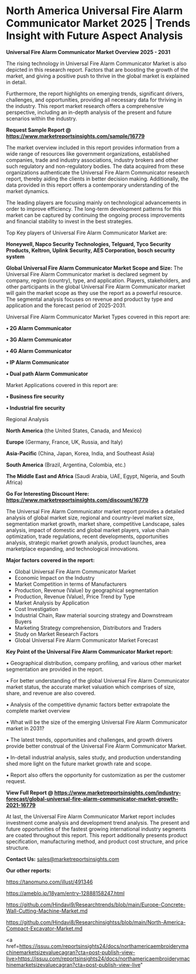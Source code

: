 # North America Universal Fire Alarm Communicator Market 2025 | Trends Insight with Future Aspect Analysis

<Strong> Universal Fire Alarm Communicator Market Overview 2025 - 2031</strong>

The rising technology in Universal Fire Alarm Communicator Market is also depicted in this research report. Factors that are boosting the growth of the market, and giving a positive push to thrive in the global market is explained in detail.

Furthermore, the report highlights on emerging trends, significant drivers, challenges, and opportunities, providing all necessary data for thriving in the industry. This report market research offers a comprehensive perspective, including an in-depth analysis of the present and future scenarios within the industry.

<strong>Request Sample Report @ <a href=https://www.marketreportsinsights.com/sample/16779>https://www.marketreportsinsights.com/sample/16779</a></strong>

The market overview included in this report provides information from a wide range of resources like government organizations, established companies, trade and industry associations, industry brokers and other such regulatory and non-regulatory bodies. The data acquired from these organizations authenticate the Universal Fire Alarm Communicator research report, thereby aiding the clients in better decision making. Additionally, the data provided in this report offers a contemporary understanding of the market dynamics.

The leading players are focusing mainly on technological advancements in order to improve efficiency. The long-term development patterns for this market can be captured by continuing the ongoing process improvements and financial stability to invest in the best strategies.

Top Key players of Universal Fire Alarm Communicator Market are:

<strong>Honeywell, Napco Security Technologies, Telguard, Tyco Security Products, Keltron, Uplink Security, AES Corporation, bosch security system</strong>

<strong><b>Global Universal Fire Alarm Communicator Market Scope and Size:</b></strong>
The Universal Fire Alarm Communicator market is declared segment by company, region (country), type, and application. Players, stakeholders, and other participants in the global Universal Fire Alarm Communicator market will gain the market scope as they use the report as a powerful resource. The segmental analysis focuses on revenue and product by type and application and the forecast period of 2025-2031.

Universal Fire Alarm Communicator Market Types covered in this report are:

<strong>• 2G Alarm Communicator

• 3G Alarm Communicator

• 4G Alarm Communicator

• IP Alarm Communicator

• Dual path Alarm Communicator</strong>

Market Applications covered in this report are:

<strong>• Business fire security

• Industrial fire security</strong> 

Regional Analysis

<strong>North America</strong> (the United States, Canada, and Mexico)

<strong>Europe</strong> (Germany, France, UK, Russia, and Italy)

<strong>Asia-Pacific</strong> (China, Japan, Korea, India, and Southeast Asia)

<strong>South America</strong> (Brazil, Argentina, Colombia, etc.)

<strong>The Middle East and Africa</strong> (Saudi Arabia, UAE, Egypt, Nigeria, and South Africa)

<strong>Go For Interesting Discount Here: <a href=https://www.marketreportsinsights.com/discount/16779>https://www.marketreportsinsights.com/discount/16779</a></strong>

The Universal Fire Alarm Communicator market report provides a detailed analysis of global market size, regional and country-level market size, segmentation market growth, market share, competitive Landscape, sales analysis, impact of domestic and global market players, value chain optimization, trade regulations, recent developments, opportunities analysis, strategic market growth analysis, product launches, area marketplace expanding, and technological innovations.

<strong><b>Major factors covered in the report:</b></strong>
<ul>
  <li>Global Universal Fire Alarm Communicator Market </li>
  <li>Economic Impact on the Industry</li>
  <li>Market Competition in terms of Manufacturers</li>
  <li>Production, Revenue (Value) by geographical segmentation</li>
  <li>Production, Revenue (Value), Price Trend by Type</li>
  <li>Market Analysis by Application</li>
  <li>Cost Investigation</li>
  <li>Industrial Chain, Raw material sourcing strategy and Downstream Buyers</li>
  <li>Marketing Strategy comprehension, Distributors and Traders</li>
  <li>Study on Market Research Factors</li>
  <li>Global Universal Fire Alarm Communicator Market Forecast</li>
</ul>

<strong><b>Key Point of the Universal Fire Alarm Communicator Market report:</b></strong>

• Geographical distribution, company profiling, and various other market segmentation are provided in the report.

• For better understanding of the global Universal Fire Alarm Communicator market status, the accurate market valuation which comprises of size, share, and revenue are also covered.

• Analysis of the competitive dynamic factors better extrapolate the complete market overview

• What will be the size of the emerging Universal Fire Alarm Communicator market in 2031?

• The latest trends, opportunities and challenges, and growth drivers provide better construal of the Universal Fire Alarm Communicator Market.

• In-detail industrial analysis, sales study, and production understanding shed more light on the future market growth rate and scope.

• Report also offers the opportunity for customization as per the customer request.

<strong><b>View Full Report @ <a href=https://www.marketreportsinsights.com/industry-forecast/global-universal-fire-alarm-communicator-market-growth-2021-16779>https://www.marketreportsinsights.com/industry-forecast/global-universal-fire-alarm-communicator-market-growth-2021-16779</a></b></strong>


At last, the Universal Fire Alarm Communicator Market report includes investment come analysis and development trend analysis. The present and future opportunities of the fastest growing international industry segments are coated throughout this report. This report additionally presents product specification, manufacturing method, and product cost structure, and price structure.

<strong>Contact Us:</strong>
sales@marketreportsinsights.com

<strong>Our other reports:</strong>

<a href=https://tanomuno.com/illust/491346>https://tanomuno.com/illust/491346</a>

<a href=https://ameblo.jp/18yam/entry-12888158247.html>https://ameblo.jp/18yam/entry-12888158247.html</a>

<a href=https://github.com/Hindavi9/Researchtrends/blob/main/Europe-Concrete-Wall-Cutting-Machine-Market.md>https://github.com/Hindavi9/Researchtrends/blob/main/Europe-Concrete-Wall-Cutting-Machine-Market.md</a>

<a href=https://github.com/Hindavi8/Researchinsightss/blob/main/North-America-Compact-Excavator-Market.md>https://github.com/Hindavi8/Researchinsightss/blob/main/North-America-Compact-Excavator-Market.md</a>

<a href=https://issuu.com/reportsinsights24/docs/northamericaembroiderymachinemarketsizevaluecagran?cta=post-publish-view-live>https://issuu.com/reportsinsights24/docs/northamericaembroiderymachinemarketsizevaluecagran?cta=post-publish-view-live</a>"
